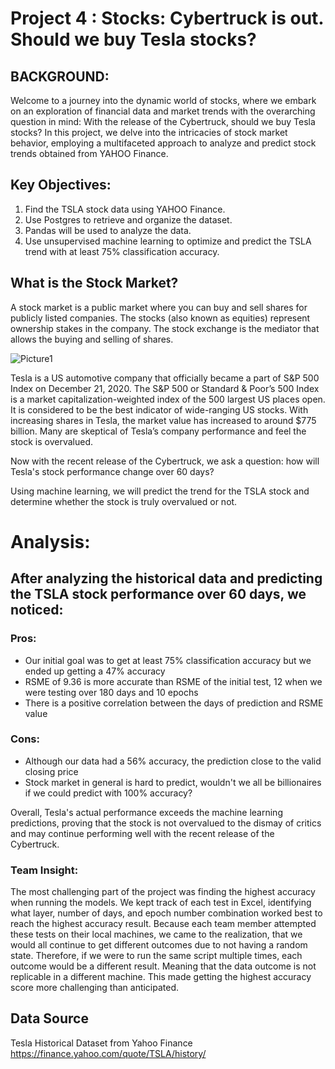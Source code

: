 # Project 4 : Stocks: Cybertruck is out. Should we buy Tesla stocks?


## BACKGROUND:
Welcome to a journey into the dynamic world of stocks, where we embark on an exploration of financial data and market trends with the overarching question in mind: With the release of the Cybertruck, should we buy Tesla stocks? In this project, we delve into the intricacies of stock market behavior, employing a multifaceted approach to analyze and predict stock trends obtained from YAHOO Finance.

## Key Objectives:
1. Find the TSLA stock data using YAHOO Finance.
2. Use Postgres to retrieve and organize the dataset.
3. Pandas will be used to analyze the data.
4. Use unsupervised machine learning to optimize and predict the TSLA trend with at least 75% classification accuracy. 

## What is the Stock Market?

A stock market is a public market where you can buy and sell shares for publicly listed companies. The stocks (also known as equities) represent ownership stakes in the company. The stock exchange is the mediator that allows the buying and selling of shares.


  ![Picture1](https://github.com/d-p1/project4_group3/assets/134445591/8eb0b0fc-28ef-43e5-8f05-9b18d7a89eaa)



Tesla is a US automotive company that officially became a part of S&P 500 Index on December 21, 2020. The S&P 500 or Standard & Poor’s 500 Index is a market capitalization-weighted index of the 500 largest US places open. It is considered to be the best indicator of wide-ranging US stocks. With increasing shares in Tesla, the market value has increased to around $775 billion. Many are skeptical of Tesla’s company performance and feel the stock is overvalued.


Now with the recent release of the Cybertruck, we ask a question: how will Tesla's stock performance change over 60 days? 

Using machine learning, we will predict the trend for the TSLA stock and determine whether the stock is truly overvalued or not.

# Analysis:

## After analyzing the historical data and predicting the TSLA stock performance over 60 days, we noticed:

### Pros:

* Our initial goal was to get at least 75% classification accuracy but we ended up getting a 47% accuracy
* RSME of 9.36 is more accurate than RSME of the initial test, 12 when we were testing over 180 days and 10 epochs
* There is a positive correlation between the days of prediction and RSME value

### Cons:

* Although our data had a 56% accuracy, the prediction close to the valid closing price
* Stock market in general is hard to predict, wouldn't we all be billionaires if we could predict with 100% accuracy?

Overall, Tesla's actual performance exceeds the machine learning predictions, proving that the stock is not overvalued to the dismay of critics and may continue performing well with the recent release of the Cybertruck.

### Team Insight:

The most challenging part of the project was finding the highest accuracy when running the models. 
We kept track of each test in Excel, identifying what layer, number of days, and epoch number combination worked best to reach the highest accuracy result.
Because each team member attempted these tests on their local machines, we came to the realization, that we would all continue to get different outcomes due to not having a random state. Therefore, if we were to run the same script multiple times, each outcome would be a different result. Meaning that the data outcome is not replicable in a different machine. This made getting the highest accuracy score more challenging than anticipated.

## Data Source
Tesla Historical Dataset from Yahoo Finance
https://finance.yahoo.com/quote/TSLA/history/
 
